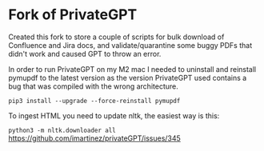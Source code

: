 # Fork of PrivateGPT

Created this fork to store a couple of scripts for bulk download of Confluence and Jira docs, and validate/quarantine some buggy PDFs that didn't work and caused GPT to throw an error.

In order to run PrivateGPT on my M2 mac I needed to uninstall and reinstall pymupdf to the latest version as the version PrivateGPT used contains a bug that was compiled with the wrong architecture.

`pip3 install --upgrade --force-reinstall pymupdf`

To ingest HTML you need to update nltk, the easiest way is this:

`python3 -m nltk.downloader all`
https://github.com/imartinez/privateGPT/issues/345